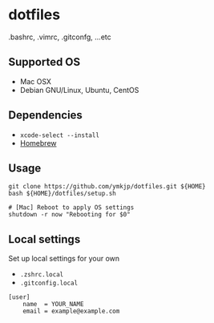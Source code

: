 dotfiles
========
.bashrc, .vimrc, .gitconfg, ...etc


## Supported OS
* Mac OSX
* Debian GNU/Linux, Ubuntu, CentOS

## Dependencies
* `xcode-select --install`
* [Homebrew](http://brew.sh/) 

## Usage
```
git clone https://github.com/ymkjp/dotfiles.git ${HOME}
bash ${HOME}/dotfiles/setup.sh

# [Mac] Reboot to apply OS settings
shutdown -r now "Rebooting for $0"
```

## Local settings
Set up local settings for your own
 * `.zshrc.local`
 * `.gitconfig.local`

```
[user]
    name  = YOUR_NAME
    email = example@example.com
```
